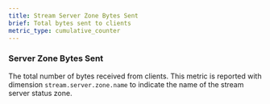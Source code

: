 ```yaml
---
title: Stream Server Zone Bytes Sent
brief: Total bytes sent to clients
metric_type: cumulative_counter
---
```

### Server Zone Bytes Sent
The total number of bytes received from clients. This metric is reported with dimension
`stream.server.zone.name` to indicate the name of the stream server status zone.
